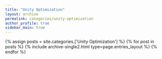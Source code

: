 ```yaml
---
title: "Unity Optimization"
layout: archive
permalink: categories/unity-optimization
author_profile: true
sidebar_main: true
---
```


{% assign posts = site.categories.['Unity Optimization'] %}
{% for post in posts %} {% include archive-single2.html type=page.entries_layout %} {% endfor %}
